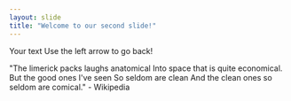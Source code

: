 ```yaml
---
layout: slide
title: "Welcome to our second slide!"
---
```

Your text
Use the left arrow to go back!

"The limerick packs laughs anatomical
Into space that is quite economical.
But the good ones I've seen
So seldom are clean
And the clean ones so seldom are comical." - Wikipedia
